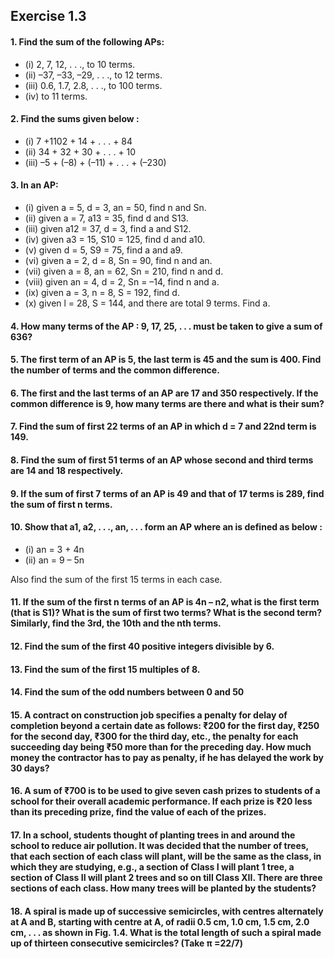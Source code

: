 ## Exercise 1.3
#### 1. Find the sum of the following APs:
* (i) 2, 7, 12, . . ., to 10 terms. 
* (ii) –37, –33, –29, . . ., to 12 terms.
* (iii) 0.6, 1.7, 2.8, . . ., to 100 terms. 
* (iv)  to 11 terms.
#### 2. Find the sums given below :
* (i) 7 +1102 + 14 + . . . + 84 
* (ii) 34 + 32 + 30 + . . . + 10
* (iii) –5 + (–8) + (–11) + . . . + (–230)

#### 3. In an AP:
* (i) given a = 5, d = 3, an = 50, find n and Sn.
* (ii) given a = 7, a13 = 35, find d and S13.
* (iii) given a12 = 37, d = 3, find a and S12.
* (iv) given a3 = 15, S10 = 125, find d and a10.
* (v) given d = 5, S9 = 75, find a and a9.
* (vi) given a = 2, d = 8, Sn = 90, find n and an.
* (vii) given a = 8, an = 62, Sn = 210, find n and d.
* (viii) given an = 4, d = 2, Sn = –14, find n and a.
* (ix) given a = 3, n = 8, S = 192, find d.
* (x) given l = 28, S = 144, and there are total 9 terms. Find a.
#### 4. How many terms of the AP : 9, 17, 25, . . . must be taken to give a sum of 636?
#### 5. The first term of an AP is 5, the last term is 45 and the sum is 400. Find the number of terms and the common difference.
#### 6. The first and the last terms of an AP are 17 and 350 respectively. If the common difference is 9, how many terms are there and what is their sum?
#### 7. Find the sum of first 22 terms of an AP in which d = 7 and 22nd term is 149.
#### 8. Find the sum of first 51 terms of an AP whose second and third terms are 14 and 18 respectively.
#### 9. If the sum of first 7 terms of an AP is 49 and that of 17 terms is 289, find the sum of first n terms.
#### 10. Show that a1, a2, . . ., an, . . . form an AP where an is defined as below :
* (i) an = 3 + 4n 
* (ii) an = 9 – 5n

Also find the sum of the first 15 terms in each case.

#### 11. If the sum of the first n terms of an AP is 4n – n2, what is the first term (that is S1)? What is the sum of first two terms? What is the second term? Similarly, find the 3rd, the 10th and the nth terms.
#### 12. Find the sum of the first 40 positive integers divisible by 6.
#### 13. Find the sum of the first 15 multiples of 8.
#### 14. Find the sum of the odd numbers between 0 and 50
#### 15. A contract on construction job specifies a penalty for delay of completion beyond a certain date as follows: ₹200 for the first day, ₹250 for the second day, ₹300 for the third day, etc., the penalty for each succeeding day being ₹50 more than for the preceding day. How much money the contractor has to pay as penalty, if he has delayed the work by 30 days?
#### 16. A sum of ₹700 is to be used to give seven cash prizes to students of a school for their overall academic performance. If each prize is ₹20 less than its preceding prize, find the value of each of the prizes.
#### 17. In a school, students thought of planting trees in and around the school to reduce air pollution. It was decided that the number of trees, that each section of each class will plant, will be the same as the class, in which they are studying, e.g., a section of Class I will plant 1 tree, a section of Class II will plant 2 trees and so on till Class XII. There are three sections of each class. How many trees will be planted by the students?
#### 18. A spiral is made up of successive semicircles, with centres alternately at A and B, starting with centre at A, of radii 0.5 cm, 1.0 cm, 1.5 cm, 2.0 cm, . . . as shown in Fig. 1.4. What is the total length of such a spiral made up of thirteen consecutive semicircles? (Take π =22/7)
